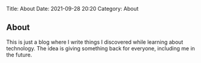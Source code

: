 Title: About
Date: 2021-09-28 20:20
Category: About

About
-----

This is just a blog where I write things I discovered while learning about
technology. The idea is giving something back for everyone, including me in the
future.
